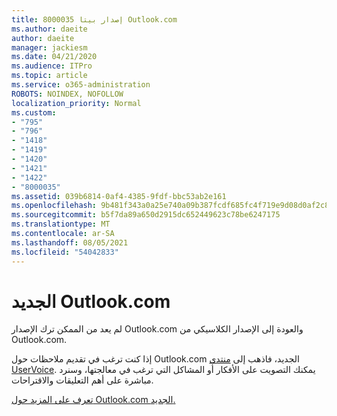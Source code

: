 ```yaml
---
title: 8000035 إصدار بيتا Outlook.com
ms.author: daeite
author: daeite
manager: jackiesm
ms.date: 04/21/2020
ms.audience: ITPro
ms.topic: article
ms.service: o365-administration
ROBOTS: NOINDEX, NOFOLLOW
localization_priority: Normal
ms.custom:
- "795"
- "796"
- "1418"
- "1419"
- "1420"
- "1421"
- "1422"
- "8000035"
ms.assetid: 039b6814-0af4-4385-9fdf-bbc53ab2e161
ms.openlocfilehash: 9b481f343a0a25e740a09b387fcdf685fc4f719e9d08d0af2c885f7441ff1b23
ms.sourcegitcommit: b5f7da89a650d2915dc652449623c78be6247175
ms.translationtype: MT
ms.contentlocale: ar-SA
ms.lasthandoff: 08/05/2021
ms.locfileid: "54042833"
---
```

# <a name="the-new-outlookcom"></a>الجديد Outlook.com

لم يعد من الممكن ترك الإصدار Outlook.com والعودة إلى الإصدار الكلاسيكي من Outlook.com.
  
إذا كنت ترغب في تقديم ملاحظات حول Outlook.com الجديد، فاذهب إلى [منتدى UserVoice](https://go.microsoft.com/fwlink/p/?linkid=851599). يمكنك التصويت على الأفكار أو المشاكل التي ترغب في معالجتها، وسنرد مباشرة على أهم التعليقات والاقتراحات.
  
[تعرف على المزيد حول Outlook.com الجديد.](https://go.microsoft.com/fwlink/p/?linkid=874356)
  